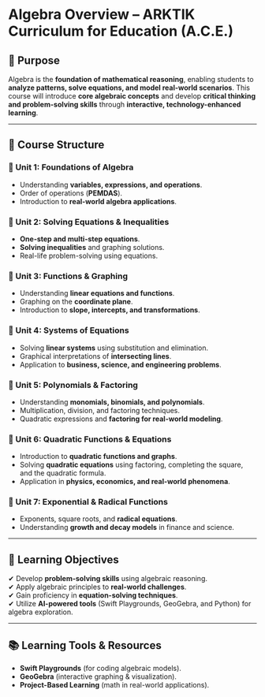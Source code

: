# **Algebra Overview – ARKTIK Curriculum for Education (A.C.E.)**  

## **📜 Purpose**  
Algebra is the **foundation of mathematical reasoning**, enabling students to **analyze patterns, solve equations, and model real-world scenarios**. This course will introduce **core algebraic concepts** and develop **critical thinking and problem-solving skills** through **interactive, technology-enhanced learning**.

---

## **📂 Course Structure**  

### **🔹 Unit 1: Foundations of Algebra**  
- Understanding **variables, expressions, and operations**.  
- Order of operations (**PEMDAS**).  
- Introduction to **real-world algebra applications**.

### **🔹 Unit 2: Solving Equations & Inequalities**  
- **One-step and multi-step equations**.  
- **Solving inequalities** and graphing solutions.  
- Real-life problem-solving using equations.

### **🔹 Unit 3: Functions & Graphing**  
- Understanding **linear equations and functions**.  
- Graphing on the **coordinate plane**.  
- Introduction to **slope, intercepts, and transformations**.

### **🔹 Unit 4: Systems of Equations**  
- Solving **linear systems** using substitution and elimination.  
- Graphical interpretations of **intersecting lines**.  
- Application to **business, science, and engineering problems**.

### **🔹 Unit 5: Polynomials & Factoring**  
- Understanding **monomials, binomials, and polynomials**.  
- Multiplication, division, and factoring techniques.  
- Quadratic expressions and **factoring for real-world modeling**.

### **🔹 Unit 6: Quadratic Functions & Equations**  
- Introduction to **quadratic functions and graphs**.  
- Solving **quadratic equations** using factoring, completing the square, and the quadratic formula.  
- Application in **physics, economics, and real-world phenomena**.

### **🔹 Unit 7: Exponential & Radical Functions**  
- Exponents, square roots, and **radical equations**.  
- Understanding **growth and decay models** in finance and science.  

---

## **🎯 Learning Objectives**  
✔ Develop **problem-solving skills** using algebraic reasoning.  
✔ Apply algebraic principles to **real-world challenges**.  
✔ Gain proficiency in **equation-solving techniques**.  
✔ Utilize **AI-powered tools** (Swift Playgrounds, GeoGebra, and Python) for algebra exploration.  

---

## **📚 Learning Tools & Resources**  
- **Swift Playgrounds** (for coding algebraic models).  
- **GeoGebra** (interactive graphing & visualization).  
- **Project-Based Learning** (math in real-world applications).  
